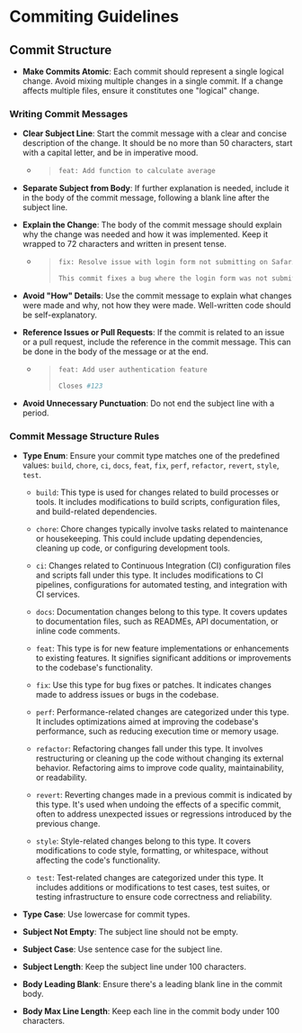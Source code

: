 # Commiting Guidelines

## Commit Structure

- **Make Commits Atomic**: Each commit should represent a single logical change. Avoid mixing multiple changes in a single commit. If a change affects multiple files, ensure it constitutes one "logical" change.

### Writing Commit Messages

- **Clear Subject Line**: Start the commit message with a clear and concise description of the change. It should be no more than 50 characters, start with a capital letter, and be in imperative mood.

  - > ```bash
    > feat: Add function to calculate average
    > ```

- **Separate Subject from Body**: If further explanation is needed, include it in the body of the commit message, following a blank line after the subject line.

- **Explain the Change**: The body of the commit message should explain why the change was needed and how it was implemented. Keep it wrapped to 72 characters and written in present tense.

  - > ```bash
    > fix: Resolve issue with login form not submitting on Safari
    >
    > This commit fixes a bug where the login form was not submitting on Safari browsers. The issue was caused by an outdated event listener binding, which has been updated to the correct syntax.
    > ```

- **Avoid "How" Details**: Use the commit message to explain what changes were made and why, not how they were made. Well-written code should be self-explanatory.

- **Reference Issues or Pull Requests**: If the commit is related to an issue or a pull request, include the reference in the commit message. This can be done in the body of the message or at the end.

  - > ```bash
    > feat: Add user authentication feature
    >
    > Closes #123
    > ```

- **Avoid Unnecessary Punctuation**: Do not end the subject line with a period.

### Commit Message Structure Rules

- **Type Enum**: Ensure your commit type matches one of the predefined values: `build`, `chore`, `ci`, `docs`, `feat`, `fix`, `perf`, `refactor`, `revert`, `style`, `test`.

  - `build`: This type is used for changes related to build processes or tools. It includes modifications to build scripts, configuration files, and build-related dependencies.

  - `chore`: Chore changes typically involve tasks related to maintenance or housekeeping. This could include updating dependencies, cleaning up code, or configuring development tools.

  - `ci`: Changes related to Continuous Integration (CI) configuration files and scripts fall under this type. It includes modifications to CI pipelines, configurations for automated testing, and integration with CI services.

  - `docs`: Documentation changes belong to this type. It covers updates to documentation files, such as READMEs, API documentation, or inline code comments.

  - `feat`: This type is for new feature implementations or enhancements to existing features. It signifies significant additions or improvements to the codebase's functionality.

  - `fix`: Use this type for bug fixes or patches. It indicates changes made to address issues or bugs in the codebase.

  - `perf`: Performance-related changes are categorized under this type. It includes optimizations aimed at improving the codebase's performance, such as reducing execution time or memory usage.

  - `refactor`: Refactoring changes fall under this type. It involves restructuring or cleaning up the code without changing its external behavior. Refactoring aims to improve code quality, maintainability, or readability.

  - `revert`: Reverting changes made in a previous commit is indicated by this type. It's used when undoing the effects of a specific commit, often to address unexpected issues or regressions introduced by the previous change.

  - `style`: Style-related changes belong to this type. It covers modifications to code style, formatting, or whitespace, without affecting the code's functionality.

  - `test`: Test-related changes are categorized under this type. It includes additions or modifications to test cases, test suites, or testing infrastructure to ensure code correctness and reliability.

- **Type Case**: Use lowercase for commit types.

- **Subject Not Empty**: The subject line should not be empty.

- **Subject Case**: Use sentence case for the subject line.

- **Subject Length**: Keep the subject line under 100 characters.

- **Body Leading Blank**: Ensure there's a leading blank line in the commit body.

- **Body Max Line Length**: Keep each line in the commit body under 100 characters.
